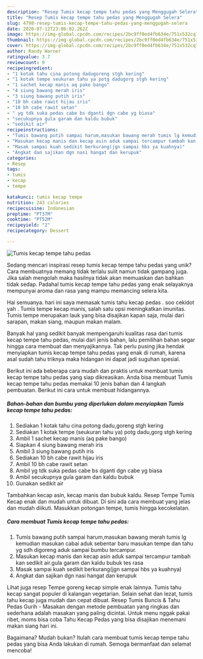 ```yaml
---
description: "Resep Tumis kecap tempe tahu pedas yang Menggugah Selera"
title: "Resep Tumis kecap tempe tahu pedas yang Menggugah Selera"
slug: 4798-resep-tumis-kecap-tempe-tahu-pedas-yang-menggugah-selera
date: 2020-07-12T23:06:02.262Z
image: https://img-global.cpcdn.com/recipes/2bc9ff0ed4fb634e/751x532cq70/tumis-kecap-tempe-tahu-pedas-foto-resep-utama.jpg
thumbnail: https://img-global.cpcdn.com/recipes/2bc9ff0ed4fb634e/751x532cq70/tumis-kecap-tempe-tahu-pedas-foto-resep-utama.jpg
cover: https://img-global.cpcdn.com/recipes/2bc9ff0ed4fb634e/751x532cq70/tumis-kecap-tempe-tahu-pedas-foto-resep-utama.jpg
author: Randy Warner
ratingvalue: 3.7
reviewcount: 9
recipeingredient:
- "1 kotak tahu cina potong dadugoreng stgh kering"
- "1 kotak tempe seukuran tahu ya potg dadugorg stgh kering"
- "1 sachet kecap manis aq pake bango"
- "4 siung bawang merah iris"
- "3 siung bawang putih iris"
- "10 bh cabe rawit hijau iris"
- "10 bh cabe rawit setan"
- " yg tdk suka pedas cabe bs dganti dgn cabe yg biasa"
- "secukupnya gula garam dan kaldu bubuk"
- "sedikit air"
recipeinstructions:
- "Tumis bawang putih sampai harum,masukan bawang merah tumis lg kemudian masukan cabai aduk sebentar baru masukan tempe dan tahu yg sdh digoreng aduk sampai bumbu tercampur."
- "Masukan kecap manis dan kecap asin aduk sampai tercampur tambah kan sedikit air.gula garam dan kaldu bubuk tes rasa"
- "Masak sampai kuah sedikit berkurang(jgn sampai hbs ya kuahnya)"
- "Angkat dan sajikan dgn nasi hangat dan kerupuk"
categories:
- Resep
tags:
- tumis
- kecap
- tempe

katakunci: tumis kecap tempe 
nutrition: 243 calories
recipecuisine: Indonesian
preptime: "PT37M"
cooktime: "PT52M"
recipeyield: "2"
recipecategory: Dessert

---
```



![Tumis kecap tempe tahu pedas](https://img-global.cpcdn.com/recipes/2bc9ff0ed4fb634e/751x532cq70/tumis-kecap-tempe-tahu-pedas-foto-resep-utama.jpg)

Sedang mencari inspirasi resep tumis kecap tempe tahu pedas yang unik? Cara membuatnya memang tidak terlalu sulit namun tidak gampang juga. Jika salah mengolah maka hasilnya tidak akan memuaskan dan bahkan tidak sedap. Padahal tumis kecap tempe tahu pedas yang enak selayaknya mempunyai aroma dan rasa yang mampu memancing selera kita.

Hai semuanya. hari ini saya memasak tumis tahu kecap pedas . soo cekidot yah . Tumis tempe kecap manis, salah satu opsi meningkatkan imunitas. Tumis tempe merupakan lauk yang bisa disajikan kapan saja, mulai dari sarapan, makan siang, maupun makan malam.

Banyak hal yang sedikit banyak mempengaruhi kualitas rasa dari tumis kecap tempe tahu pedas, mulai dari jenis bahan, lalu pemilihan bahan segar hingga cara membuat dan menyajikannya. Tak perlu pusing jika hendak menyiapkan tumis kecap tempe tahu pedas yang enak di rumah, karena asal sudah tahu triknya maka hidangan ini dapat jadi suguhan spesial.


Berikut ini ada beberapa cara mudah dan praktis untuk membuat tumis kecap tempe tahu pedas yang siap dikreasikan. Anda bisa membuat Tumis kecap tempe tahu pedas memakai 10 jenis bahan dan 4 langkah pembuatan. Berikut ini cara untuk membuat hidangannya.

<!--inarticleads1-->

##### Bahan-bahan dan bumbu yang diperlukan dalam menyiapkan Tumis kecap tempe tahu pedas:

1. Sediakan 1 kotak tahu cina potong dadu,goreng stgh kering
1. Sediakan 1 kotak tempe (seukuran tahu ya) potg dadu,gorg stgh kering
1. Ambil 1 sachet kecap manis (aq pake bango)
1. Siapkan 4 siung bawang merah iris
1. Ambil 3 siung bawang putih iris
1. Sediakan 10 bh cabe rawit hijau iris
1. Ambil 10 bh cabe rawit setan
1. Ambil  yg tdk suka pedas cabe bs dganti dgn cabe yg biasa
1. Ambil secukupnya gula garam dan kaldu bubuk
1. Gunakan sedikit air


Tambahkan kecap asin, kecap manis dan bubuk kaldu. Resep Tempe Tumis Kecap enak dan mudah untuk dibuat. Di sini ada cara membuat yang jelas dan mudah diikuti. Masukkan potongan tempe, tumis hingga kecokelatan. 

<!--inarticleads2-->

##### Cara membuat Tumis kecap tempe tahu pedas:

1. Tumis bawang putih sampai harum,masukan bawang merah tumis lg kemudian masukan cabai aduk sebentar baru masukan tempe dan tahu yg sdh digoreng aduk sampai bumbu tercampur.
1. Masukan kecap manis dan kecap asin aduk sampai tercampur tambah kan sedikit air.gula garam dan kaldu bubuk tes rasa
1. Masak sampai kuah sedikit berkurang(jgn sampai hbs ya kuahnya)
1. Angkat dan sajikan dgn nasi hangat dan kerupuk


Lihat juga resep Tempe goreng kecap simple enak lainnya. Tumis tahu kecap sangat populer di kalangan vegetarian. Selain sehat dan lezat, tumis tahu kecap juga mudah dan cepat dibuat. Resep Tumis Buncis &amp; Tahu Pedas Gurih - Masakan dengan metode pembuatan yang ringkas dan sederhana adalah masakan yang paling dicintai. Untuk menu nggak pakai ribet, moms bisa coba Tahu Kecap Pedas yang bisa disajikan menemani makan siang hari ini. 

Bagaimana? Mudah bukan? Itulah cara membuat tumis kecap tempe tahu pedas yang bisa Anda lakukan di rumah. Semoga bermanfaat dan selamat mencoba!

